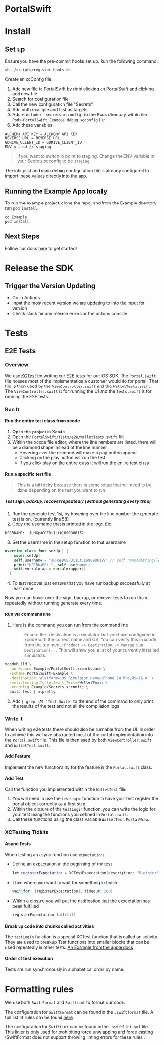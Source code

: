 # PortalSwift

# Install

## Set up

Ensure you have the pre-commit hooks set up. Run the following command:

```
sh ./scripts/register-hooks.sh
```

Create an xcConfig file.

1. Add new file to PortalSwift by right clicking on PortalSwift and clicking add new file
2. Search for configuration file
3. Call the new configuration file "Secrets"
4. Add both example and test as targets
5. Add `#include? "Secrets.xcconfig"` to the Pods directory within the `Pods-PortalSwift_Example.debug.xcconfig` file
6. Add these variables:

```
ALCHEMY_API_KEY = ALCHEMY_API_KEY
REVERSE_URL = REVERSE_URL
GDRIVE_CLIENT_ID = GDRIVE_CLIENT_ID
ENV = prod // staging
```

> If you want to switch to point to staging. Change the ENV variable in your Secrets.xcconfig to be `staging`.

The info plist and main debug configuration file is already configured to import these values directly into the app.

## Running the Example App locally

To run the example project, clone the repo, and from the Example directory run `pod install`.

```
cd Example
pod install
```

## Next Steps

Follow our docs [here](https://docs.portalhq.io/swift-pod/portalswift) to get started!

# Release the SDK

## Trigger the Version Updating

- Go to Actions
- Input the most recent version we are updating to into the input for version
- Check slack for any release errors or the actions console

# Tests

## E2E Tests

### Overview

We use [_XCTest_](https://developer.apple.com/documentation/xctest) for writing our E2E tests for our iOS SDK. The `Portal.swift` file houses most of the implementation a customer would do for portal. That file is then used by the `ViewController.swift` and the `WalletTests.swift`. The `ViewController.swift` is for running the UI and the `Tests.swift` is for running the E2E tests.

### Run It

#### Run the entire test class from xcode

1. Open the project in Xcode
2. Open the `PortalSwift/Tests/e2e/WalletTests.swift` file
3. Within the xcode file editor, where the line numbers are listed, there will be a diamond shape instead of the line number
   - Hovering over the diamond will make a play button appear
   - Clicking on the play button will run the test
   - If you click play on the entire class it will run the entire test class

#### Run a specific test file

> This is a bit tricky because there is some setup that will need to be done depending on the test you want to run.

##### Test sign, backup, recover repeatedly (without generating every time)

1. Run the generate test 1st, by hovering over the line number the generate test is on. (currently line 58)
2. Copy the username that is printed in the logs. Ex:

```
USERNAME:  JuHGp8CGFDi1LtO1690986159
```

3. Set the username in the setup function to that username

```swift
override class func setUp() {
    super.setUp()
    self.username = "JuHGp8CGFDi1LtO1690986159" // self.randomString(length: 15)
    print("USERNAME: ", self.username!)
    self.PortalWrap = PortalWrapper()
  }
```

4. To test recover just ensure that you have run backup successfully at least once.

Now you can hover over the sign, backup, or recover tests to run them repeatedly without running generate every time.

#### Run via command line

1. Here is the command you can run from the command line
   > Ensure the -destination is a simulator that you have configured in xcode with the correct name and OS. You can verify this in xcode, from the top menu: `Product -> Destination -> Manage Run Destinations...` This will show you a list of your currently installed simulators.

```bash
xcodebuild \
  -workspace Example/PortalSwift.xcworkspace \
  -scheme PortalSwift-Example \
  -destination 'platform=iOS Simulator,name=iPhone 14 Pro,OS=16.4' \
  -only-testing:PortalSwift_Tests/WalletTests \
  -xcconfig Example/Secrets.xcconfig \
  build test | xcpretty
```

2. Add `| grep -A9 'Test Suite'` to the end of the command to only print the results of the test and not all the compilation logs

### Write It

When writing e2e tests these should also be runnable from the UI. In order to achieve this we have abstracted most of the portal implementation into the `Portal.swift` file. This file is then used by both `ViewController.swift` and `WalletTest.swift`.

#### Add Feature

Implement the new functionality for the feature in the `Portal.swift` class.

#### Add Test

Call the function you implemented within the `WalletTest` file.

1. You will need to use the `testLogin` function to have your test register the portal object correctly as a first step.
2. Within the closure of the `testLogin` function, you can write the logic for your test using the functions you defined in `Portal.swift`.
3. Call these functions using the class variable `WalletTest.PortalWrap`.

### XCTesting Tidbits

#### Async Tests

When testing an async function use `expectations`.

- Define an expectation at the beginning of the test
  ```swift
  let registerExpectation = XCTestExpectation(description: "Register")
  ```
- Then where you want to wait for something to finish:
  ```swift
  wait(for: [registerExpectation], timeout: 200)
  ```
- Within a closure you will put the notification that the expectation has been fulfilled
  ```swift
  registerExpectation.fulfill()
  ```

#### Break up code into chunks called activities

The `testLogin` function is a special XCTest function that is called an activity.
They are used to breakup Test functions into smaller blocks that can be used repeatedly in other tests.
[An Example from the apple docs](https://developer.apple.com/documentation/xctest/activities_and_attachments/grouping_tests_into_substeps_with_activities)

#### Order of test execution

Tests are run synchronously in alphabetical order by name.

# Formatting rules

We use both `SwiftFormat` and `SwiftLint` to format our code.

The configuration for `SwiftFormat` can be found in the `.swiftformat` file.
A full list of rules can be found [here](https://github.com/nicklockwood/SwiftFormat/blob/main/Rules.md)

The configuration for `SwiftLint` can be found in the `.swiftlint.yml` file.
This linter is only used for prohibiting force unwrapping and force casting (SwiftFormat does not support throwing linting errors for these rules).
